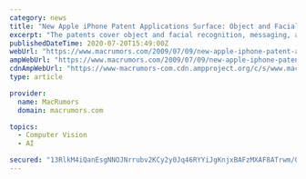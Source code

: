 ```yaml
---
category: news
title: "New Apple iPhone Patent Applications Surface: Object and Facial Recognition, Messaging, Voice Modulation"
excerpt: "The patents cover object and facial recognition, messaging, and voice modulation. Object Recognition: One patent application, filed on June 17th, 2008, describes methods by which a mobile device ..."
publishedDateTime: 2020-07-20T15:49:00Z
webUrl: "https://www.macrumors.com/2009/07/09/new-apple-iphone-patent-applications-surface-object-and-facial-recognition-messaging-voice-modulation/"
ampWebUrl: "https://www.macrumors.com/2009/07/09/new-apple-iphone-patent-applications-surface-object-and-facial-recognition-messaging-voice-modulation/amp/"
cdnAmpWebUrl: "https://www-macrumors-com.cdn.ampproject.org/c/s/www.macrumors.com/2009/07/09/new-apple-iphone-patent-applications-surface-object-and-facial-recognition-messaging-voice-modulation/amp/"
type: article

provider:
  name: MacRumors
  domain: macrumors.com

topics:
  - Computer Vision
  - AI

secured: "13RlkM4iQanEsgNNOJNrrubv2KCy2y0Jq46RYYiJgKnjxBAFzMXAF8ATrwm/Ot0kOnaAqHDmJ5BNeb3lKanAaBq4o3mgexHlYxuD2H2VaJZvcGOCIsUks/nlS1mvvbDkukYcUF43azCAuvaOTO5xwsO4a5I6/ioURJPT4kQlWb7lHIE/8QHunjppvBKKUoaa5m/TegiNn02x5LQFR5qDva7D5Iv0oruu5bjK0Ip0GR7IrxiABX9TKb/e7Gm/2QPsiDTantvrUWX5zgVpzr0owlLNAjjNlE6LDf4JfbaFCiFB+i0DCbZuvmigRdyZVskjqopgL/LpAg9eU3Q2Ojoy+Q==;sLcJyvpn2TuMjupQMCr/jQ=="
---
```


